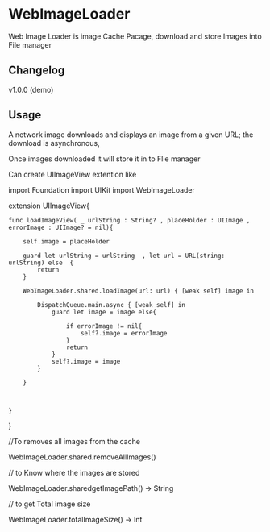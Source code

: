 # WebImageLoader

Web Image Loader is image Cache Pacage, download and store Images  into File manager


## Changelog
v1.0.0 (demo)


## Usage
A network image downloads and displays an image from a given URL; the download is asynchronous,

Once images downloaded it will store it in to Flie manager

Can create UIImageView extention like

import Foundation
import UIKit
import WebImageLoader


extension UIImageView{
    
    
    func loadImageView( _ urlString : String? , placeHolder : UIImage , errorImage : UIImage? = nil){
        
        self.image = placeHolder
        
        guard let urlString = urlString  , let url = URL(string: urlString) else  {
            return
        }
        
        WebImageLoader.shared.loadImage(url: url) { [weak self] image in
            
            DispatchQueue.main.async { [weak self] in
                guard let image = image else{
                    
                    if errorImage != nil{
                        self?.image = errorImage
                    }
                    return
                }
                self?.image = image
            }
           
        }

        
        
    }
}

 
//To removes all images from the cache
 
 WebImageLoader.shared.removeAllImages()

    
// to Know where the images are stored

WebImageLoader.sharedgetImagePath() -> String
    
    
// to get Total image size

WebImageLoader.totalImageSize() -> Int





